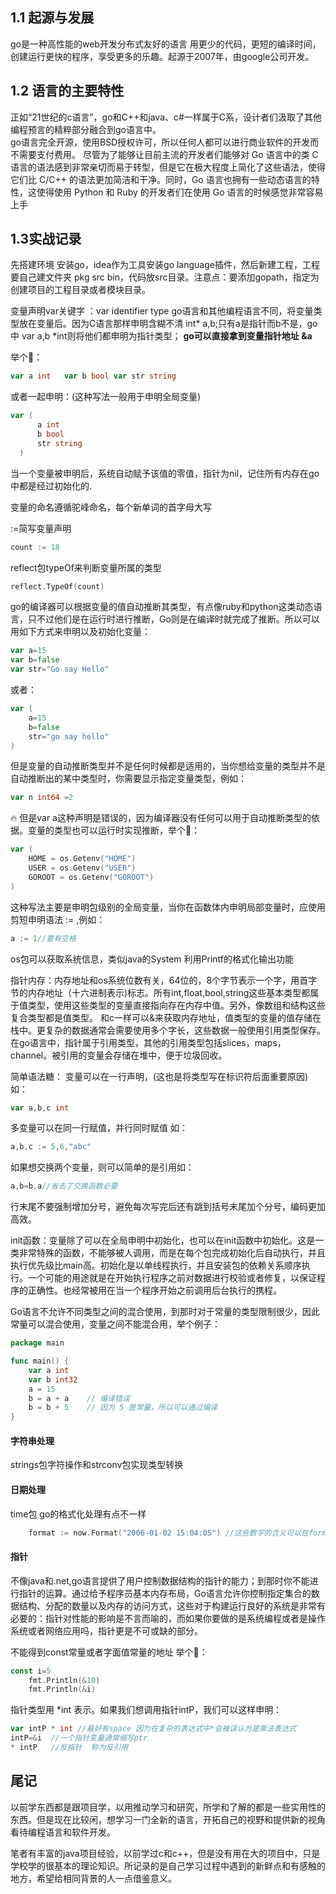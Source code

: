 ##    1.1 起源与发展
go是一种高性能的web开发分布式友好的语言 用更少的代码，更短的编译时间，创建运行更快的程序，享受更多的乐趣。起源于2007年，由google公司开发。
## 1.2 语言的主要特性
正如“21世纪的c语言”，go和C++和java、c#一样属于C系，设计者们汲取了其他编程预言的精粹部分融合到go语言中。
<br>
go语言完全开源，使用BSD授权许可，所以任何人都可以进行商业软件的开发而不需要支付费用。
尽管为了能够让目前主流的开发者们能够对 Go 语言中的类 C 语言的语法感到非常亲切而易于转型，但是它在极大程度上简化了这些语法，使得它们比 C/C++ 的语法更加简洁和干净。同时，Go 语言也拥有一些动态语言的特性，这使得使用 Python 和 Ruby 的开发者们在使用 Go 语言的时候感觉非常容易上手

## 1.3实战记录
先搭建环境 安装go，idea作为工具安装go language插件，然后新建工程，工程要自己建文件夹 pkg src bin，代码放src目录。注意点：要添加gopath，指定为创建项目的工程目录或者模块目录。

 变量声明var关键字 ：var identifier type go语言和其他编程语言不同，将变量类型放在变量后。因为C语言那样申明含糊不清 int* a,b;只有a是指针而b不是，go中 var a,b *int则将他们都申明为指针类型； **go可以直接拿到变量指针地址 &a**
 
 举个🌰：  

 
```go
var a int   var b bool var str string
```
 
   或者一起申明：(这种写法一般用于申明全局变量)
```go
var (
      a int
      b bool
      str string
  ) 
```
  当一个变量被申明后，系统自动赋予该值的零值，指针为nil，记住所有内存在go中都是经过初始化的.
  
  变量的命名遵循驼峰命名，每个新单词的首字母大写
  
  :=简写变量声明 
  ```go
count := 18
```
  reflect包typeOf来判断变量所属的类型
  
  ```go
reflect.TypeOf(count)
```
go的编译器可以根据变量的值自动推断其类型，有点像ruby和python这类动态语言，只不过他们是在运行时进行推断，Go则是在编译时就完成了推断。所以可以用如下方式来申明以及初始化变量：

```go
var a=15
var b=false
var str="Go say Hello"
```
或者：
```go
var (
	a=15
	b=false
	str="go say hello"
)
```
但是变量的自动推断类型并不是任何时候都是适用的，当你想给变量的类型并不是自动推断出的某中类型时，你需要显示指定变量类型，例如：
```go
var n int64 =2
```
:fire: 但是var a这种声明是错误的，因为编译器没有任何可以用于自动推断类型的依据。变量的类型也可以运行时实现推断，举个🌰：

```go
var (
	HOME = os.Getenv("HOME")
	USER = os.Getenv("USER")
	GOROOT = os.Getenv("GOROOT")
)
```
这种写法主要是申明包级别的全局变量，当你在函数体内申明局部变量时，应使用剪短申明语法 := ,例如：
```go
a := 1//要有空格
```
os包可以获取系统信息，类似java的System 利用Printf的格式化输出功能

指针内存：内存地址和os系统位数有关，64位的，8个字节表示一个字，用首字节的内存地址（十六进制表示)标志。所有int,float,bool,string这些基本类型都属于值类型，使用这些类型的变量直接指向存在内存中值。另外，像数组和结构这些复合类型都是值类型。 和c一样可以&来获取内存地址，值类型的变量的值存储在栈中。更复杂的数据通常会需要使用多个字长，这些数据一般使用引用类型保存。在go语言中，指针属于引用类型，其他的引用类型包括slices，maps，channel。被引用的变量会存储在堆中，便于垃圾回收。

简单语法糖： 变量可以在一行声明，(这也是将类型写在标识符后面重要原因)如：
```go
var a,b,c int
```
多变量可以在同一行赋值，并行同时赋值 如：
```go
a,b,c := 5,6,"abc"
```
如果想交换两个变量，则可以简单的是引用如：
```go
a,b=b,a//省去了交换函数必要
```
行末尾不要强制增加分号，避免每次写完后还有跳到括号末尾加个分号，编码更加高效。

init函数：变量除了可以在全局申明中初始化，也可以在init函数中初始化。这是一类非常特殊的函数，不能够被人调用，而是在每个包完成初始化后自动执行，并且执行优先级比main高。初始化是以单线程执行，并且安装包的依赖关系顺序执行。一个可能的用途就是在开始执行程序之前对数据进行校验或者修复，以保证程序的正确性。也经常被用在当一个程序开始之前调用后台执行的携程。

Go语言不允许不同类型之间的混合使用，到那时对于常量的类型限制很少，因此常量可以混合使用，变量之间不能混合用，举个例子：
```go
package main

func main() {
	var a int
	var b int32
	a = 15
	b = a + a	 // 编译错误
	b = b + 5    // 因为 5 是常量，所以可以通过编译
}
```

#### 字符串处理
strings包字符操作和strconv包实现类型转换
#### 日期处理
time包 go的格式化处理有点不一样 
```go
	format := now.Format("2006-01-02 15:04:05") //这些数字的含义可以在format.go文件中看到
```

#### 指针
不像java和.net,go语言提供了用户控制数据结构的指针的能力；到那时你不能进行指针的运算。通过给予程序员基本内存布局，Go语言允许你控制指定集合的数据结构、分配的数量以及内存的访问方式，这些对于构建运行良好的系统是非常有必要的：指针对性能的影响是不言而喻的，而如果你要做的是系统编程或者是操作系统或者网络应用吗，指针更是不可或缺的部分。

不能得到const常量或者字面值常量的地址 举个🌰：
```go
const i=5
	fmt.Println(&10)
	fmt.Println(&i)
```

指针类型用 *int 表示。如果我们想调用指针intP，我们可以这样申明：
```go
var intP * int //最好有space 因为在复杂的表达式中*会被误认为是乘法表达式
intP=&i  //一个指针变量通常缩写ptr
* intP   //反指针  称为反引用
```
## 尾记
以前学东西都是跟项目学，以用推动学习和研究，所学和了解的都是一些实用性的东西。但是现在比较闲，想学习一门全新的语言，开拓自己的视野和提供新的视角看待编程语言和软件开发。

笔者有丰富的java项目经验，以前学过c和c++，但是没有用在大的项目中，只是学校学的很基本的理论知识。所记录的是自己学习过程中遇到的新鲜点和有感触的地方，希望给相同背景的人一点借鉴意义。